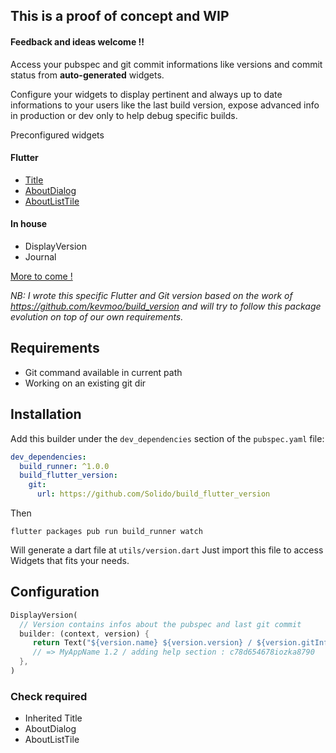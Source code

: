 ## This is a proof of concept and WIP

#### Feedback and ideas welcome !!

Access your pubspec and git commit informations like versions and commit status from **auto-generated** widgets.

Configure your widgets to display pertinent and always up to date informations to your users like the last build version,
expose advanced info in production or dev only to help debug specific builds.

Preconfigured widgets 

#### Flutter

- [Title](https://docs.flutter.io/flutter/widgets/Title-class.html)
- [AboutDialog](https://docs.flutter.io/flutter/material/AboutDialog-class.html)
- [AboutListTile](https://docs.flutter.io/flutter/material/AboutListTile-class.html)

#### In house

- DisplayVersion
- Journal

[More to come !](https://github.com/Solido/build_flutter_version/issues?q=is%3Aissue+is%3Aopen+label%3Aenhancement)

_NB: I wrote this specific Flutter and Git version based on the work of https://github.com/kevmoo/build_version
and will try to follow this package evolution on top of our own requirements._

## Requirements

- Git command available in current path
- Working on an existing git dir

## Installation

Add this builder under the `dev_dependencies` section of the `pubspec.yaml` file:

```yaml
dev_dependencies:
  build_runner: ^1.0.0
  build_flutter_version:
    git:
      url: https://github.com/Solido/build_flutter_version
```

Then

    flutter packages pub run build_runner watch
    
Will generate a dart file at `utils/version.dart`
Just import this file to access Widgets that fits your needs.


## Configuration

```dart
DisplayVersion(
  // Version contains infos about the pubspec and last git commit
  builder: (context, version) { 
     return Text("${version.name} ${version.version} / ${version.gitInfo.message} : ${version.gitInfo.sha}");
     // => MyAppName 1.2 / adding help section : c78d654678iozka8790
  },
)
```

### Check required

- Inherited Title
- AboutDialog
- AboutListTile
